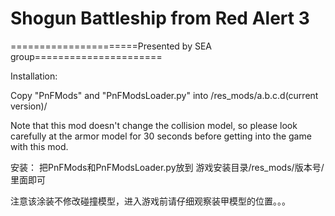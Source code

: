 ﻿# Shogun Battleship from Red Alert 3


======================Presented by SEA group======================


Installation: 

Copy "PnFMods" and "PnFModsLoader.py" into /res_mods/a.b.c.d(current version)/


Note that this mod doesn't change the collision model, so please look carefully at the armor model for 30 seconds before getting into the game with this mod.

安装：
把PnFMods和PnFModsLoader.py放到
游戏安装目录/res_mods/版本号/ 
里面即可

注意该涂装不修改碰撞模型，进入游戏前请仔细观察装甲模型的位置。。。
